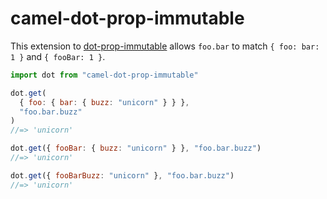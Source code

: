 # camel-dot-prop-immutable

This extension to [dot-prop-immutable](/debitoor/dot-prop-immutable) allows `foo.bar` to match `{ foo: bar: 1 }` and `{ fooBar: 1 }`.

```js
import dot from "camel-dot-prop-immutable"

dot.get(
  { foo: { bar: { buzz: "unicorn" } } },
  "foo.bar.buzz"
)
//=> 'unicorn'

dot.get({ fooBar: { buzz: "unicorn" } }, "foo.bar.buzz")
//=> 'unicorn'

dot.get({ fooBarBuzz: "unicorn" }, "foo.bar.buzz")
//=> 'unicorn'
```
